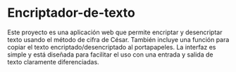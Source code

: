 # Encriptador-de-texto
Este proyecto es una aplicación web que permite encriptar y desencriptar texto usando el método de cifra de César. También incluye una función para copiar el texto encriptado/desencriptado al portapapeles. La interfaz es simple y está diseñada para facilitar el uso con una entrada y salida de texto claramente diferenciadas.
